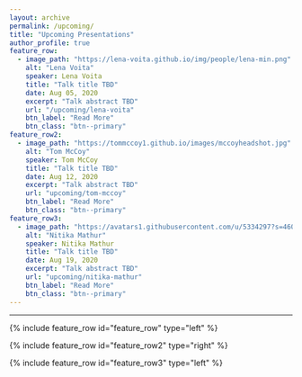 ```yaml
---
layout: archive
permalink: /upcoming/
title: "Upcoming Presentations"
author_profile: true
feature_row:
  - image_path: "https://lena-voita.github.io/img/people/lena-min.png"
    alt: "Lena Voita"
    speaker: Lena Voita
    title: "Talk title TBD"
    date: Aug 05, 2020
    excerpt: "Talk abstract TBD"
    url: "/upcoming/lena-voita"
    btn_label: "Read More"
    btn_class: "btn--primary"
feature_row2:
  - image_path: "https://tommccoy1.github.io/images/mccoyheadshot.jpg"
    alt: "Tom McCoy"
    speaker: Tom McCoy
    title: "Talk title TBD"
    date: Aug 12, 2020
    excerpt: "Talk abstract TBD"
    url: "upcoming/tom-mccoy"
    btn_label: "Read More"
    btn_class: "btn--primary"
feature_row3: 
  - image_path: "https://avatars1.githubusercontent.com/u/5334297?s=460&u=e2957d38074baa6f588bb4091676a6f7fb279f40&v=4"
    alt: "Nitika Mathur"
    speaker: Nitika Mathur
    title: "Talk title TBD"
    date: Aug 19, 2020
    excerpt: "Talk abstract TBD"
    url: "upcoming/nitika-mathur"
    btn_label: "Read More"
    btn_class: "btn--primary"
---
```


<hr>

{% include feature_row id="feature_row" type="left" %}

{% include feature_row id="feature_row2" type="right" %}

{% include feature_row id="feature_row3" type="left" %}
